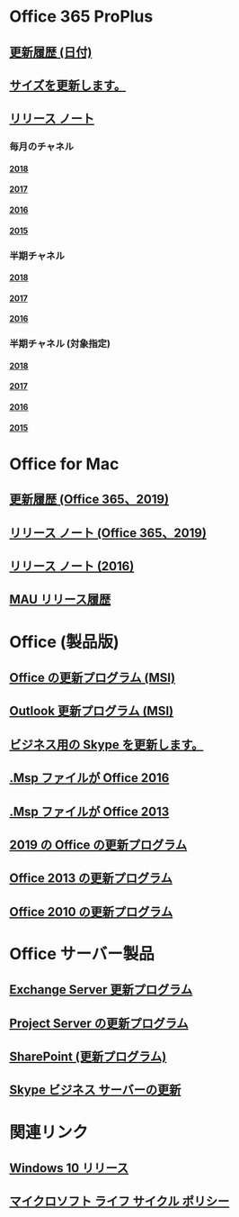 # Office 365 ProPlus
## [更新履歴 (日付)](update-history-office365-proplus-by-date.md)
## [サイズを更新します。](download-sizes-office365-proplus-updates.md)

## [リリース ノート](release-notes-office365-proplus.md)

### 毎月のチャネル
#### [2018](monthly-channel-2018.md)
#### [2017](monthly-channel-2017.md)
#### [2016](monthly-channel-2016.md)
#### [2015](monthly-channel-2015.md)

### 半期チャネル
#### [2018](semi-annual-channel-2018.md)
#### [2017](semi-annual-channel-2017.md)
#### [2016](semi-annual-channel-2016.md)

### 半期チャネル (対象指定)
#### [2018](semi-annual-channel-targeted-2018.md)
#### [2017](semi-annual-channel-targeted-2017.md)
#### [2016](semi-annual-channel-targeted-2016.md)
#### [2015](semi-annual-channel-targeted-2015.md)

# Office for Mac
## [更新履歴 (Office 365、2019)](update-history-office-for-mac.md)
## [リリース ノート (Office 365、2019)](release-notes-office-for-mac.md)
## [リリース ノート (2016)](release-notes-office-2016-mac.md)
## [MAU リリース履歴](release-history-microsoft-autoupdate.md)

# Office (製品版)
## [Office の更新プログラム (MSI)](office-updates-msi.md)
## [Outlook 更新プログラム (MSI)](outlook-updates-msi.md)
## [ビジネス用の Skype を更新します。](https://docs.microsoft.com/SkypeForBusiness/sfb-client-updates)
## [.Msp ファイルが Office 2016](msp-files-office-2016.md)
## [.Msp ファイルが Office 2013](msp-files-office-2013.md)
## [2019 の Office の更新プログラム](update-history-office-2019.md)
## [Office 2013 の更新プログラム](update-history-office-2013.md)
## [Office 2010 の更新プログラム](update-history-office-2010-click-to-run.md)

# Office サーバー製品
## [Exchange Server 更新プログラム](https://docs.microsoft.com/Exchange/new-features/build-numbers-and-release-dates)
## [Project Server の更新プログラム](project-server-updates.md)
## [SharePoint (更新プログラム)](sharepoint-updates.md)
## [Skype ビジネス サーバーの更新](https://docs.microsoft.com/SkypeForBusiness/sfb-server-updates)

# 関連リンク
## [Windows 10 リリース](https://www.microsoft.com/itpro/windows-10/release-information)
## [マイクロソフト ライフ サイクル ポリシー](https://support.microsoft.com/lifecycle)


